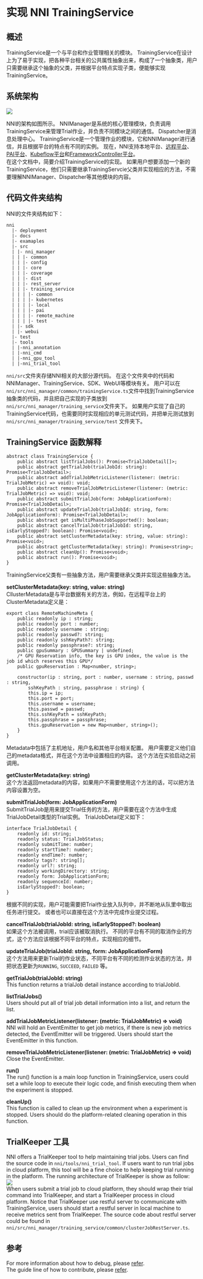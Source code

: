 # **实现 NNI TrainingService**

## 概述

TrainingService是一个与平台和作业管理相关的模块。 TrainingService在设计上为了易于实现，把各种平台相关的公共属性抽象出来，构成了一个抽象类，用户只需要继承这个抽象的父类，并根据平台特点实现子类，便能够实现TrainingService。

## 系统架构

![](../img/NNIDesign.jpg)

NNI的架构如图所示。 NNIManager是系统的核心管理模块，负责调用TrainingService来管理Trial作业，并负责不同模块之间的通信。 Dispatcher是消息处理中心。 TrainingService是一个管理作业的模块，它和NNIManager进行通信，并且根据平台的特点有不同的实例。 现在，NNI支持本地平台、[远程平台](RemoteMachineMode.md)、[PAI平台](PAIMode.md)、[Kubeflow平台](KubeflowMode.md)和[FrameworkController平台](FrameworkController.md)。  
在这个文档中，简要介绍TrainingService的实现。 如果用户想要添加一个新的TrainingService，他们只需要继承TrainingServcie父类并实现相应的方法，不需要理解NNIManager、Dispatcher等其他模块的内容。

## 代码文件夹结构

NNI的文件夹结构如下：

    nni
      |- deployment
      |- docs
      |- examaples
      |- src
      | |- nni_manager
      | | |- common
      | | |- config
      | | |- core
      | | |- coverage
      | | |- dist
      | | |- rest_server
      | | |- training_service
      | | | |- common
      | | | |- kubernetes
      | | | |- local
      | | | |- pai
      | | | |- remote_machine
      | | | |- test
      | |- sdk
      | |- webui
      |- test
      |- tools
      | |-nni_annotation
      | |-nni_cmd
      | |-nni_gpu_tool
      | |-nni_trial_tool
    

`nni/src`文件夹存储NNI相关的大部分源代码。 在这个文件夹中的代码和NNIManager、TrainingService、SDK、WebUI等模块有关。 用户可以在`nni/src/nni_manager/common/trainingService.ts`文件中找到TrainingService抽象类的代码，并且把自己实现的子类放到 `nni/src/nni_manager/training_service`文件夹下。 如果用户实现了自己的TrainingService代码，也需要同时实现相应的单元测试代码，并把单元测试放到`nni/src/nni_manager/training_service/test` 文件夹下。

## TrainingService 函数解释

    abstract class TrainingService {
        public abstract listTrialJobs(): Promise<TrialJobDetail[]>;
        public abstract getTrialJob(trialJobId: string): Promise<TrialJobDetail>;
        public abstract addTrialJobMetricListener(listener: (metric: TrialJobMetric) => void): void;
        public abstract removeTrialJobMetricListener(listener: (metric: TrialJobMetric) => void): void;
        public abstract submitTrialJob(form: JobApplicationForm): Promise<TrialJobDetail>;
        public abstract updateTrialJob(trialJobId: string, form: JobApplicationForm): Promise<TrialJobDetail>;
        public abstract get isMultiPhaseJobSupported(): boolean;
        public abstract cancelTrialJob(trialJobId: string, isEarlyStopped?: boolean): Promise<void>;
        public abstract setClusterMetadata(key: string, value: string): Promise<void>;
        public abstract getClusterMetadata(key: string): Promise<string>;
        public abstract cleanUp(): Promise<void>;
        public abstract run(): Promise<void>;
    }
    

TrainingService父类有一些抽象方法，用户需要继承父类并实现这些抽象方法。

**setClusterMetadata(key: string, value: string)**  
CllusterMetadata是与平台数据有关的方法，例如，在远程平台上的ClusterMetadata定义是：

    export class RemoteMachineMeta {
        public readonly ip : string;
        public readonly port : number;
        public readonly username : string;
        public readonly passwd?: string;
        public readonly sshKeyPath?: string;
        public readonly passphrase?: string;
        public gpuSummary : GPUSummary | undefined;
        /* GPU Reservation info, the key is GPU index, the value is the job id which reserves this GPU*/
        public gpuReservation : Map<number, string>;
    
        constructor(ip : string, port : number, username : string, passwd : string, 
            sshKeyPath : string, passphrase : string) {
            this.ip = ip;
            this.port = port;
            this.username = username;
            this.passwd = passwd;
            this.sshKeyPath = sshKeyPath;
            this.passphrase = passphrase;
            this.gpuReservation = new Map<number, string>();
        }
    }
    

Metadata中包括了主机地址，用户名和其他平台相关配置。 用户需要定义他们自己的metadata格式，并在这个方法中设置相应的内容。 这个方法在实验启动之前调用。

**getClusterMetadata(key: string)**  
这个方法返回metadata的内容，如果用户不需要使用这个方法的话，可以把方法内容设置为空。

**submitTrialJob(form: JobApplicationForm)**  
SubmitTrialJob是用来提交Trial任务的方法，用户需要在这个方法中生成TrialJobDetail类型的Trial实例。 TrialJobDetail定义如下：

    interface TrialJobDetail {
        readonly id: string;
        readonly status: TrialJobStatus;
        readonly submitTime: number;
        readonly startTime?: number;
        readonly endTime?: number;
        readonly tags?: string[];
        readonly url?: string;
        readonly workingDirectory: string;
        readonly form: JobApplicationForm;
        readonly sequenceId: number;
        isEarlyStopped?: boolean;
    }
    

根据不同的实现，用户可能需要把Trial作业放入队列中，并不断地从队里中取出任务进行提交。 或者也可以直接在这个方法中完成作业提交过程。

**cancelTrialJob(trialJobId: string, isEarlyStopped?: boolean)**  
如果这个方法被调用，trial应该被取消执行。 不同的平台有不同的取消作业的方式，这个方法应该根据不同平台的特点，实现相应的细节。

**updateTrialJob(trialJobId: string, form: JobApplicationForm)**  
这个方法用来更新Trial的作业状态，不同平台有不同的检测作业状态的方法，并把状态更新为`RUNNING`, `SUCCEED`, `FAILED` 等。

**getTrialJob(trialJobId: string)**  
This function returns a trialJob detail instance according to trialJobId.

**listTrialJobs()**  
Users should put all of trial job detail information into a list, and return the list.

**addTrialJobMetricListener(listener: (metric: TrialJobMetric) => void)**  
NNI will hold an EventEmitter to get job metrics, if there is new job metrics detected, the EventEmitter will be triggered. Users should start the EventEmitter in this function.

**removeTrialJobMetricListener(listener: (metric: TrialJobMetric) => void)**  
Close the EventEmitter.

**run()**  
The run() function is a main loop function in TrainingService, users could set a while loop to execute their logic code, and finish executing them when the experiment is stopped.

**cleanUp()**  
This function is called to clean up the environment when a experiment is stopped. Users should do the platform-related cleaning operation in this function.

## TrialKeeper 工具

NNI offers a TrialKeeper tool to help maintaining trial jobs. Users can find the source code in `nni/tools/nni_trial_tool`. If users want to run trial jobs in cloud platform, this tool will be a fine choice to help keeping trial running in the platform. The running architecture of TrialKeeper is show as follow:  
![](../img/trialkeeper.jpg)  
When users submit a trial job to cloud platform, they should wrap their trial command into TrialKeeper, and start a TrialKeeper process in cloud platform. Notice that TrialKeeper use restful server to communicate with TrainingService, users should start a restful server in local machine to receive metrics sent from TrialKeeper. The source code about restful server could be found in `nni/src/nni_manager/training_service/common/clusterJobRestServer.ts`.

## 参考

For more information about how to debug, please [refer](HowToDebug.md).  
The guide line of how to contribute, please [refer](CONTRIBUTING).